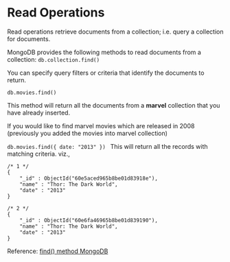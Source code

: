 # Read Operations

Read operations retrieve documents from a collection; i.e. query a collection for documents.

MongoDB provides the following methods to read documents from a collection:
`db.collection.find()`

You can specify query filters or criteria that identify the documents to return.

```
db.movies.find()
```
This method will return all the documents from a **marvel** collection that you have already inserted.

If you would like to find marvel movies which are released in 2008
(previously you added the movies into marvel collection)

`db.movies.find({ date: "2013" })
`
This will return all the records with matching criteria. viz.,

```
/* 1 */
{
    "_id" : ObjectId("60e5aced965b8be01d83918e"),
    "name" : "Thor: The Dark World",
    "date" : "2013"
}

/* 2 */
{
    "_id" : ObjectId("60e6fa46965b8be01d839190"),
    "name" : "Thor: The Dark World",
    "date" : "2013"
}

```


Reference: [find() method MongoDB ](https://docs.mongodb.com/manual/reference/method/db.collection.find/#mongodb-method-db.collection.find)